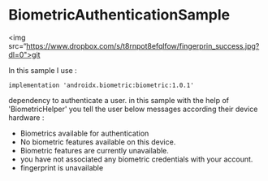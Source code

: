 # BiometricAuthenticationSample
<img src=“https://www.dropbox.com/s/t8rnpot8efqlfow/fingerprin_success.jpg?dl=0">git

In this sample I use :
```
implementation 'androidx.biometric:biometric:1.0.1'
```
dependency to authenticate a user.
in this sample with the help of  'BiometricHelper' you tell the user below messages according their device hardware :

- Biometrics available for authentication
- No biometric features available on this device.
- Biometric features are currently unavailable.
- you have not associated any biometric credentials with your account.
- fingerprint is unavailable